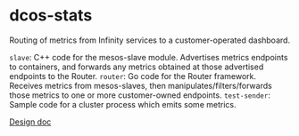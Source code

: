 # dcos-stats
Routing of metrics from Infinity services to a customer-operated dashboard.

```slave```: C++ code for the mesos-slave module. Advertises metrics endpoints to containers, and forwards any metrics obtained at those advertised endpoints to the Router.
```router```: Go code for the Router framework. Receives metrics from mesos-slaves, then manipulates/filters/forwards those metrics to one or more customer-owned endpoints.
```test-sender```: Sample code for a cluster process which emits some metrics.

[Design doc](https://docs.google.com/document/d/11XZF8600Fqfw_yY9YeSh-rX2jJVN4rjw_oQuJFkvlwM/edit#)
